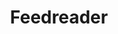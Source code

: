 ---
facebook: https://facebook.com/FeedReaderOnline
logohandle: feedreader
sort: feedreader
title: Feedreader
twitter: https://x.com/FeedReaderOn
website: https://feedreader.com/
---